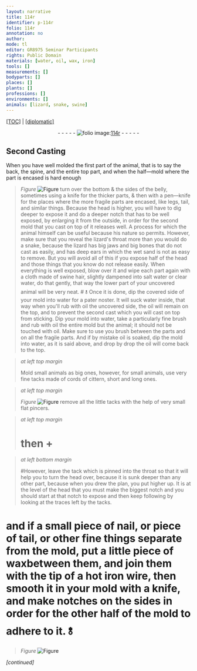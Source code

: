 ```yaml
---
layout: narrative
title: 114r
identifier: p-114r
folio: 114r
annotation: no
author:
mode: tl
editor: GR8975 Seminar Participants
rights: Public Domain
materials: [water, oil, wax, iron]
tools: []
measurements: []
bodyparts: []
places: []
plants: []
professions: []
environments: []
animals: [lizard, snake, swine]
---
```


<p><a href="{{ site.baseurl }}/translation/">[TOC]</a> | <a href="{{ site.baseurl }}/texts/p-114r_tc/" target="_blank">[diplomatic]</a></p><div class="folio" align="center">- - - - - <a href="http://gallica.bnf.fr/ark:/12148/btv1b10500001g/f233.image" target="_blank"><img src="https://cu-mkp.github.io/2017-workshop-edition/assets/photo-icon.png" alt="folio image: " style="display:inline-block; margin-bottom:-3px;"/>114r</a> - - - - - </div>  
  

## Second Casting

 
When you have well molded the first part of the animal, that is to say the back, the spine, and the entire top part, and when the half—mold where the part is encased is hard enough 
> *Figure*
> <a href="https://drive.google.com/open?id=0B9-oNrvWdlO5SWVndzB0aEk5MWs" target="_blank"><img src="https://cu-mkp.github.io/GR8975-edition/assets/photo-icon.png" alt="Figure" style="display:inline-block; margin-bottom:-3px;"/></a>
 turn over the bottom & the sides of the belly, sometimes using a knife for the thicker parts, & then with a pen—knife for the places where the more fragile parts are encased, like legs, tail, and similar things. Because the head is higher, you will have to dig deeper to expose it and do a deeper notch that has to be well exposed, by enlarging it from the outside, in order for the second mold that you cast on top of it releases well. A process for which the animal himself can be useful because his nature so permits. However, make sure that you reveal the <span class="al">lizard</span>'s throat more than you would do a <span class="al">snake</span>, because the <span class="al">lizard</span> has big jaws and big bones that do not cast as easily, and has deep ears in which the wet sand is not as easy to remove. But you will avoid all of this if you expose half of the head and those things that you know do not release easily. When everything is well exposed, blow over it and wipe each part again with a cloth made of <span class="al">swine</span> hair, slightly dampened into salt <span class="m">water</span> or clear <span class="m">water</span>, do that gently, that way the lower part of your uncovered animal will be very neat. # 🝋 Once it is done, dip the covered side of your mold into <span class="m">water</span> for a pater noster. It will suck water inside, that way when you'll rub with <span class="m">oil</span> the uncovered side, the <span class="m">oil</span> will remain on the top, and to prevent the second cast which you will cast on top from sticking. Dip your mold into <span class="m">water</span>, take a particularly fine brush and rub with <span class="m">oil</span> the entire mold but the animal; it should not be touched with <span class="m">oil</span>. Make sure to use you brush between the parts and on all the fragile parts. And if by mistake <span class="m">oil</span> is soaked, dip the mold into <span class="m">water</span>, as it is said above, and drop by drop the <span class="m">oil</span> will come back to the top.
 
> *at left top margin*
> 
> 
>   Mold small animals as big ones, however, for small animals, use very fine tacks made of cords of cittern, short and long ones.
 
> *at left top margin*
> 
> 
>   
> *Figure*
> <a href="https://drive.google.com/open?id=0B9-oNrvWdlO5NVR5Y2FtZHM0ck0" target="_blank"><img src="https://cu-mkp.github.io/GR8975-edition/assets/photo-icon.png" alt="Figure" style="display:inline-block; margin-bottom:-3px;"/></a>
 remove all the little tacks with the help of very small flat pincers.
 
> *at left top margin*
> 
> 
>   # then \+<span class="del"><span class="ill"></span></span>
 
> *at left bottom margin*
> 
> 
>   #However, leave the tack which is pinned into the throat so that it will help you to turn the head over, because it is sunk deeper than any other part, because when you drew the plan, you put higher up. It is at the level of the head that you must make the biggest notch and you should start at that notch to expose and then keep following by looking at the traces left by the tacks. 
 
# and if a small piece of nail, or piece of tail, or other fine things separate from the mold, put a little piece of <span class="m">wax</span>between them, and join them with the tip of a hot <span class="m">iron</span> wire, then smooth it in your mold with a knife, and make notches on the sides in order for the other half of the mold to adhere to it. 🝋 
> *Figure*
> <a href="https://drive.google.com/open?id=0B9-oNrvWdlO5TTRuWU8yVktnc3M" target="_blank"><img src="https://cu-mkp.github.io/GR8975-edition/assets/photo-icon.png" alt="Figure" style="display:inline-block; margin-bottom:-3px;"/></a>
 
 
*[continued]*
 
